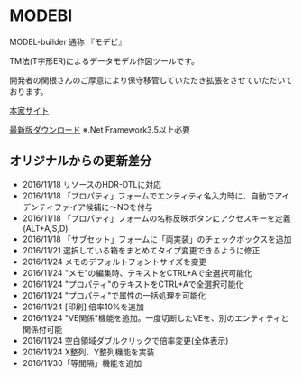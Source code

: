 # MODEBI

MODEL-builder 通称 『モデビ』

TM法(T字形ER)によるデータモデル作図ツールです。

開発者の関根さんのご厚意により保守移管していただき拡張をさせていただいております。

[本家サイト](http://www.modebi.jp/)

[最新版ダウンロード](https://github.com/yet103/MODEBI/releases/download/v1.170423/MODEBI_1.170423.zip)
※.Net Framework3.5以上必要


## オリジナルからの更新差分
* 2016/11/18 リソースのHDR-DTLに対応
* 2016/11/18 「プロパティ」フォームでエンティティ名入力時に、自動でアイデンティファイア候補に～NOを付与
* 2016/11/18 「プロパティ」フォームの名称反映ボタンにアクセスキーを定義(ALT+A,S,D)
* 2016/11/18 「サブセット」フォームに「両実装」のチェックボックスを追加
* 2016/11/21 選択している箱をまとめてタイプ変更できるように修正
* 2016/11/24 メモのデフォルトフォントサイズを変更
* 2016/11/24 "メモ"の編集時、テキストをCTRL+Aで全選択可能化
* 2016/11/24 "プロパティ"のテキストをCTRL+Aで全選択可能化
* 2016/11/24 "プロパティ"で属性の一括処理を可能化
* 2016/11/24 [印刷] 倍率10%を追加
* 2016/11/24 "VE関係"機能を追加。一度切断したVEを、別のエンティティと関係付可能
* 2016/11/24 空白領域ダブルクリックで倍率変更(全体表示)
* 2016/11/24 X整列、Y整列機能を実装
* 2016/11/30「等間隔」機能を追加
